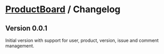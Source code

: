 # [ProductBoard](README.md) / Changelog

## Version 0.0.1

Initial version with support for user, product, version, issue and comment management.